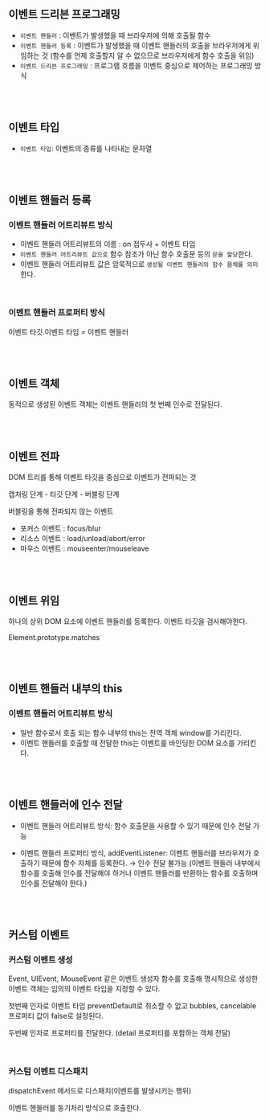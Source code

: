 ## 이벤트 드리븐 프로그래밍

- `이벤트 핸들러` : 이벤트가 발생했을 때 브라우저에 의해 호출될 함수
- `이벤트 핸들러 등록` : 이벤트가 발생했을 때 이벤트 핸들러의 호출을 브라우저에게 위임하는 것 (함수를 언제 호출할지 알 수 없으므로 브라우저에게 함수 호출을 위임)
- `이벤트 드리븐 프로그래밍` : 프로그램 흐름을 이벤트 중심으로 제어하는 프로그래밍 방식

<br />
<br />

## 이벤트 타입

- `이벤트 타입`: 이벤트의 종류를 나타내는 문자열

<br />
<br />

## 이벤트 핸들러 등록

### 이벤트 핸들러 어트리뷰트 방식

- 이벤트 핸들러 어트리뷰트의 이름 : on 접두사 + 이벤트 타입
- `이벤트 핸들러 어트리뷰트 값으로` 함수 참조가 아닌 함수 호출문 등의 `문을 할당`한다.
- 이벤트 핸들러 어트리뷰트 값은 암묵적으로 `생성될 이벤트 핸들러의 함수 몸체를 의미`한다.

<br />

### 이벤트 핸들러 프로퍼티 방식

이벤트 타깃.이벤트 타임 = 이벤트 핸들러

<br />
<br />

## 이벤트 객체

동적으로 생성된 이벤트 객체는 이벤트 핸들러의 첫 번째 인수로 전달된다.

<br />
<br />

## 이벤트 전파

DOM 트리를 통해 이벤트 타깃을 중심으로 이벤트가 전파되는 것

캡처링 단계 - 타깃 단계 - 버블링 단계

버블링을 통해 전파되지 않는 이벤트

- 포커스 이벤트 : focus/blur
- 리소스 이벤트 : load/unload/abort/error
- 마우스 이벤트 : mouseenter/mouseleave

<br />
<br />

## 이벤트 위임

하나의 상위 DOM 요소에 이벤트 핸들러를 등록한다.
이벤트 타깃을 검사해야한다.

Element.prototype.matches

<br />
<br />

## 이벤트 핸들러 내부의 this

### 이벤트 핸들러 어트리뷰트 방식

- 일반 함수로서 호출 되는 함수 내부의 this는 전역 객체 window를 가리킨다.
- 이벤트 핸들러를 호출할 때 전달한 this는 이벤트를 바인딩한 DOM 요소를 가리킨다.

<br />
<br />

## 이벤트 핸들러에 인수 전달

- 이벤트 핸들러 어트리뷰트 방식: 함수 호출문을 사용할 수 있기 때문에 인수 전달 가능

- 이벤트 핸들러 프로퍼티 방식, addEventListener: 이벤트 핸들러를 브라우저가 호출하기 때문에 함수 자체를 등록한다. → 인수 전달 불가능 (이벤트 핸들러 내부에서 함수를 호출해 인수를 전달해야 하거나 이벤트 핸들러를 반환하는 함수를 호출하며 인수를 전달해야 한다.)

<br />
<br />

## 커스텀 이벤트

### 커스텀 이벤트 생성

Event, UIEvent, MouseEvent 같은 이벤트 생성자 함수를 호출해 명시적으로 생성한 이벤트 객체는 임의의 이벤트 타입을 지정할 수 있다.

첫번째 인자로 이벤트 타입
preventDefault로 취소할 수 없고 bubbles, cancelable 프로퍼티 값이 false로 설정된다.

두번째 인자로 프로퍼티를 전달한다. (detail 프로퍼티를 포함하는 객체 전달)

<br />

### 커스텀 이벤트 디스패치

dispatchEvent 메서드로 디스패치(이벤트를 발생시키는 행위)

이벤트 핸들러를 동기처리 방식으로 호출한다.
